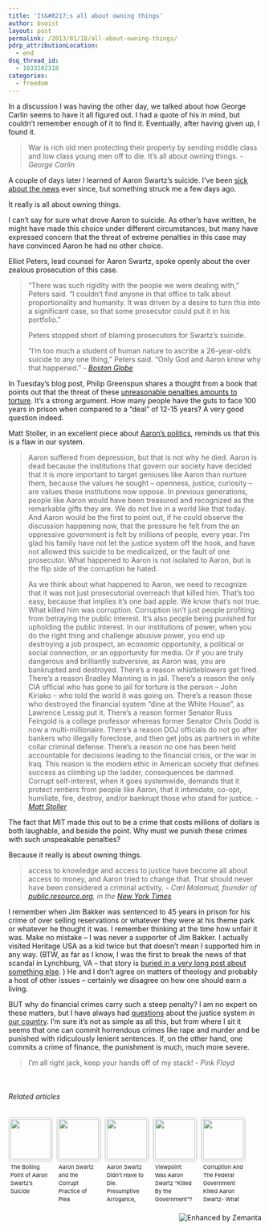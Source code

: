 ```yaml
---
title: 'It&#8217;s all about owning things'
author: bsoist
layout: post
permalink: /2013/01/18/all-about-owning-things/
pdrp_attributionLocation:
  - end
dsq_thread_id:
  - 1033102318
categories:
  - freedom
---
```

In a discussion I was having the other day, we talked about how George Carlin seems to have it all figured out. I had a quote of his in mind, but couldn’t remember enough of it to find it. Eventually, after having given up, I found it.

> War is rich old men protecting their property by sending middle class and low class young men off to die. It&#8217;s all about owning things. <cite>- George Carlin</cite>

A couple of days later I learned of Aaron Swartz’s suicide. I’ve been [sick about the news][1] ever since, but something struck me a few days ago.

It really is all about owning things.

I can’t say for sure what drove Aaron to suicide. As other’s have written, he might have made this choice under different circumstances, but many have expressed concern that the threat of extreme penalties in this case may have convinced Aaron he had no other choice.

Elliot Peters, lead counsel for Aaron Swartz, spoke openly about the over zealous prosecution of this case.

> “There was such rigidity with the people we were dealing with,” Peters said. “I couldn’t find anyone in that office to talk about proportionality and humanity. It was driven by a desire to turn this into a significant case, so that some prosecutor could put it in his portfolio.”
> 
> Peters stopped short of blaming prosecutors for Swartz’s suicide.
> 
> “I’m too much a student of human ­nature to ascribe a 26-year-old’s suicide to any one thing,” Peters said. “Only God and Aaron know why that happened.” <cite>- <a href="http://www.bostonglobe.com/metro/2013/01/15/humanity-deficit/bj8oThPDwzgxBSHQt3tyKI/story.html?s_campaign=sm_tw">Boston Globe</a></cite>

In Tuesday’s blog post, Philip Greenspun shares a thought from a book that points out that the threat of these [unreasonable penalties amounts to torture][2]. It’s a strong argument. How many people have the guts to face 100 years in prison when compared to a “deal” of 12-15 years? A very good question indeed.

Matt Stoller, in an excellent piece about [Aaron’s politics][3], reminds us that this is a flaw in our system.

> Aaron suffered from depression, but that is not why he died. Aaron is dead because the institutions that govern our society have decided that it is more important to target geniuses like Aaron than nurture them, because the values he sought – openness, justice, curiosity – are values these institutions now oppose. In previous generations, people like Aaron would have been treasured and recognized as the remarkable gifts they are. We do not live in a world like that today. And Aaron would be the first to point out, if he could observe the discussion happening now, that the pressure he felt from the an oppressive government is felt by millions of people, every year. I’m glad his family have not let the justice system off the hook, and have not allowed this suicide to be medicalized, or the fault of one prosecutor. What happened to Aaron is not isolated to Aaron, but is the flip side of the corruption he hated.
> 
> As we think about what happened to Aaron, we need to recognize that it was not just prosecutorial overreach that killed him. That’s too easy, because that implies it’s one bad apple. We know that’s not true. What killed him was corruption. Corruption isn’t just people profiting from betraying the public interest. It’s also people being punished for upholding the public interest. In our institutions of power, when you do the right thing and challenge abusive power, you end up destroying a job prospect, an economic opportunity, a political or social connection, or an opportunity for media. Or if you are truly dangerous and brilliantly subversive, as Aaron was, you are bankrupted and destroyed. There’s a reason whistleblowers get fired. There’s a reason Bradley Manning is in jail. There’s a reason the only CIA official who has gone to jail for torture is the person – John Kiriako &#8211; who told the world it was going on. There’s a reason those who destroyed the financial system “dine at the White House”, as Lawrence Lessig put it. There’s a reason former Senator Russ Feingold is a college professor whereas former Senator Chris Dodd is now a multi-millionaire. There’s a reason DOJ officials do not go after bankers who illegally foreclose, and then get jobs as partners in white collar criminal defense. There’s a reason no one has been held accountable for decisions leading to the financial crisis, or the war in Iraq. This reason is the modern ethic in American society that defines success as climbing up the ladder, consequences be damned. Corrupt self-interest, when it goes systemwide, demands that it protect rentiers from people like Aaron, that it intimidate, co-opt, humiliate, fire, destroy, and/or bankrupt those who stand for justice. <cite>- <a href="http://www.nakedcapitalism.com/2013/01/aaron-swartzs-politics.html#3mLpshzMqV3mjV3E.99">Matt Stoller</a></cite>

The fact that MIT made this out to be a crime that costs millions of dollars is both laughable, and beside the point. Why must we punish these crimes with such unspeakable penalties?

Because it really is about owning things.

> access to knowledge and access to justice have become all about access to money, and Aaron tried to change that. That should never have been considered a criminal activity. <cite>- Carl Malamud, founder of <a href="http://public.resource.org">public.resource.org</a>, in the <a href="http://www.nytimes.com/2013/01/13/technology/aaron-swartz-internet-activist-dies-at-26.html">New York Times</a></cite>

I remember when Jim Bakker was sentenced to 45 years in prison for his crime of over selling reservations or whatever they were at his theme park or whatever he thought it was. I remember thinking at the time how unfair it was. Make no mistake &#8211; I was never a supporter of Jim Bakker. I actually visited Heritage USA as a kid twice but that doesn’t mean I supported him in any way. (BTW, as far as I know, I was the first to break the news of that scandal in Lynchburg, VA &#8211; that story is [buried in a very long post about something else][4]. ) He and I don’t agree on matters of theology and probably a host of other issues &#8211; certainly we disagree on how one should earn a living.

BUT why do financial crimes carry such a steep penalty? I am no expert on these matters, but I have always had [questions][5] about the justice system in [our country][6]. I’m sure it’s not as simple as all this, but from where I sit it seems that one can commit horrendous crimes like rape and murder and be punished with ridiculously lenient sentences. If, on the other hand, one commits a crime of finance, the punishment is much, much more severe.

> I’m all right jack, keep your hands off of my stack! <cite>- Pink Floyd</cite>

&nbsp;

<h6 class="zemanta-related-title" style="font-size: 1em;">
  Related articles
</h6>

<ul class="zemanta-article-ul zemanta-article-ul-image" style="margin: 0; padding: 0; overflow: hidden;">
  <li class="zemanta-article-ul-li-image zemanta-article-ul-li" style="padding: 0; background: none; list-style: none; display: block; float: left; vertical-align: top; text-align: left; width: 84px; font-size: 11px; margin: 2px 10px 10px 2px;">
    <a style="box-shadow: 0px 0px 4px #999; padding: 2px; display: block; border-radius: 2px; text-decoration: none;" href="http://consciouslifenews.com/boiling-point-aaron-swartzs-suicide/1147520/" target="_blank"><img style="padding: 0; margin: 0; border: 0; display: block; width: 80px; max-width: 100%;" alt="" src="http://i.zemanta.com/138597644_80_80.jpg" /></a><a style="display: block; overflow: hidden; text-decoration: none; line-height: 12pt; height: 80px; padding: 5px 2px 0 2px;" href="http://consciouslifenews.com/boiling-point-aaron-swartzs-suicide/1147520/" target="_blank">The Boiling Point of Aaron Swartz&#8217;s Suicide</a>
  </li>
  <li class="zemanta-article-ul-li-image zemanta-article-ul-li" style="padding: 0; background: none; list-style: none; display: block; float: left; vertical-align: top; text-align: left; width: 84px; font-size: 11px; margin: 2px 10px 10px 2px;">
    <a style="box-shadow: 0px 0px 4px #999; padding: 2px; display: block; border-radius: 2px; text-decoration: none;" href="http://www.forbes.com/sites/timothylee/2013/01/17/aaron-swartz-and-the-corrupt-practice-of-plea-bargaining/" target="_blank"><img style="padding: 0; margin: 0; border: 0; display: block; width: 80px; max-width: 100%;" alt="" src="http://i.zemanta.com/138725484_80_80.jpg" /></a><a style="display: block; overflow: hidden; text-decoration: none; line-height: 12pt; height: 80px; padding: 5px 2px 0 2px;" href="http://www.forbes.com/sites/timothylee/2013/01/17/aaron-swartz-and-the-corrupt-practice-of-plea-bargaining/" target="_blank">Aaron Swartz and the Corrupt Practice of Plea Bargaining</a>
  </li>
  <li class="zemanta-article-ul-li-image zemanta-article-ul-li" style="padding: 0; background: none; list-style: none; display: block; float: left; vertical-align: top; text-align: left; width: 84px; font-size: 11px; margin: 2px 10px 10px 2px;">
    <a style="box-shadow: 0px 0px 4px #999; padding: 2px; display: block; border-radius: 2px; text-decoration: none;" href="http://technorati.com/technology/article/aaron-swartz-didnt-have-to-die/" target="_blank"><img style="padding: 0; margin: 0; border: 0; display: block; width: 80px; max-width: 100%;" alt="" src="http://i.zemanta.com/138939377_80_80.jpg" /></a><a style="display: block; overflow: hidden; text-decoration: none; line-height: 12pt; height: 80px; padding: 5px 2px 0 2px;" href="http://technorati.com/technology/article/aaron-swartz-didnt-have-to-die/" target="_blank">Aaron Swartz Didn&#8217;t Have to Die. Presumptive Arrogance, Power and Intransigence Garroted Him</a>
  </li>
  <li class="zemanta-article-ul-li-image zemanta-article-ul-li" style="padding: 0; background: none; list-style: none; display: block; float: left; vertical-align: top; text-align: left; width: 84px; font-size: 11px; margin: 2px 10px 10px 2px;">
    <a style="box-shadow: 0px 0px 4px #999; padding: 2px; display: block; border-radius: 2px; text-decoration: none;" href="http://r.zemanta.com/?u=http%3A//ideas.time.com/2013/01/18/was-aaron-swartz-really-killed-by-the-government/%3Fxid%3Drss-topstories&a=139059015&rid=ce5b9bc9-e14f-4a76-a96d-883d428c8e2a&e=1c1e833afdb80ec668954494966c2a65" target="_blank"><img style="padding: 0; margin: 0; border: 0; display: block; width: 80px; max-width: 100%;" alt="" src="http://i.zemanta.com/139059015_80_80.jpg" /></a><a style="display: block; overflow: hidden; text-decoration: none; line-height: 12pt; height: 80px; padding: 5px 2px 0 2px;" href="http://r.zemanta.com/?u=http%3A//ideas.time.com/2013/01/18/was-aaron-swartz-really-killed-by-the-government/%3Fxid%3Drss-topstories&a=139059015&rid=ce5b9bc9-e14f-4a76-a96d-883d428c8e2a&e=1c1e833afdb80ec668954494966c2a65" target="_blank">Viewpoint: Was Aaron Swartz &#8220;Killed By the Government&#8221;?</a>
  </li>
  <li class="zemanta-article-ul-li-image zemanta-article-ul-li" style="padding: 0; background: none; list-style: none; display: block; float: left; vertical-align: top; text-align: left; width: 84px; font-size: 11px; margin: 2px 10px 10px 2px;">
    <a style="box-shadow: 0px 0px 4px #999; padding: 2px; display: block; border-radius: 2px; text-decoration: none;" href="http://mattweidnerlaw.com/blog/2013/01/corruption-and-the-federal-government-killed-aaron-swartz-what-that-means-to-you/" target="_blank"><img style="padding: 0; margin: 0; border: 0; display: block; width: 80px; max-width: 100%;" alt="" src="http://i.zemanta.com/138134567_80_80.jpg" /></a><a style="display: block; overflow: hidden; text-decoration: none; line-height: 12pt; height: 80px; padding: 5px 2px 0 2px;" href="http://mattweidnerlaw.com/blog/2013/01/corruption-and-the-federal-government-killed-aaron-swartz-what-that-means-to-you/" target="_blank">Corruption And The Federal Government Killed Aaron Swartz- What That Means TO YOU!</a>
  </li>
</ul>

<div class="zemanta-pixie" style="margin-top: 10px; height: 15px;">
  <a class="zemanta-pixie-a" title="Enhanced by Zemanta" href="http://www.zemanta.com/?px"><img class="zemanta-pixie-img" style="border: none; float: right;" alt="Enhanced by Zemanta" src="http://img.zemanta.com/zemified_h.png?x-id=ce5b9bc9-e14f-4a76-a96d-883d428c8e2a" /></a>
</div>

 [1]: http://whsjr.soistmann.com/oped/2013/01/14/weve-lost-another-freedom-fighter/
 [2]: http://blogs.law.harvard.edu/philg/2013/01/15/plea-bargaining-and-torture-in-light-of-the-aaron-swartz-case/
 [3]: http://www.nakedcapitalism.com/2013/01/aaron-swartzs-politics.html#3mLpshzMqV3mjV3E.99
 [4]: http://whsjr.soistmann.com/oped/2009/07/22/friend-of-liberty/
 [5]: http://whsjr.soistmann.com/oped/2012/05/15/thought-crimes/
 [6]: http://whsjr.soistmann.com/oped/2009/03/25/no-delay-of-game-call-on-ravens-hurts-the-titans-in-afc-playoff-game-nfl-fanhouse/
